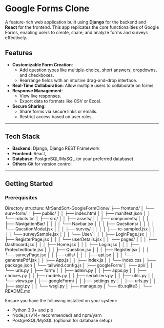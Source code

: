 # Google Forms Clone

A feature-rich web application built using **Django** for the backend and **React** for the frontend. This app replicates the core functionalities of Google Forms, enabling users to create, share, and analyze forms and surveys effectively.

## Features

- **Customizable Form Creation**:
  - Add question types like multiple-choice, short answers, dropdowns, and checkboxes.
  - Rearrange fields with an intuitive drag-and-drop interface.
- **Real-Time Collaboration**: Allow multiple users to collaborate on forms.
- **Response Management**:
  - View live responses.
  - Export data to formats like CSV or Excel.
- **Secure Sharing**:
  - Share forms via secure links or emails.
  - Restrict access based on user roles.

---

## Tech Stack

- **Backend**: Django, Django REST Framework
- **Frontend**: React, 
- **Database**: PostgreSQL/MySQL (or your preferred database)
- **Others**:Git for version control

---

## Getting Started

### Prerequisites



Directory structure:
MrSandSort-GoogleFormClone/
├── frontend/
│   └── surv-form/
│       ├── public/
│       │   ├── index.html
│       │   ├── manifest.json
│       │   └── robots.txt
│       ├── src/
│       │   ├── assets/
│       │   ├── components/
│       │   │   ├── NavigationBar/
│       │   │   │   └── Navbar.jsx
│       │   │   ├── Questions/
│       │   │   │   └── QuestionModal.jsx
│       │   │   ├── survey/
│       │   │   │   ├── re-sampled.jsx
│       │   │   │   └── surveySample.jsx
│       │   │   └── User/
│       │   │       ├── LoginPage.jsx
│       │   │       ├── RegisterPage.jsx
│       │   │       └── userDetails.jsx
│       │   ├── pages/
│       │   │   ├── Dashboard.jsx
│       │   │   ├── Home.jsx
│       │   │   ├── Login.jsx
│       │   │   ├── ProtectedRoute.jsx
│       │   │   ├── Question.jsx
│       │   │   ├── Register.jsx
│       │   │   └── surveyPage.jsx
│       │   ├── utils/
│       │   │   ├── api.jsx
│       │   │   └── generatePdf.jsx
│       │   ├── App.js
│       │   ├── index.js
│       │   └── index.css
│       ├── package.json
│       └── tailwind.config.js
│
├── googleForm/
│   ├── api/
│   │   └── urls.py
│   ├── form/
│   │   ├── admin.py
│   │   ├── apps.py
│   │   ├── choices.py
│   │   ├── models.py
│   │   ├── serializers.py
│   │   ├── utils.py
│   │   └── views.py
│   ├── googleForm/
│   │   ├── settings.py
│   │   ├── urls.py
│   │   ├── asgi.py
│   │   └── wsgi.py
│   ├── manage.py
│   └── db.sqlite3
│
└── README.md



Ensure you have the following installed on your system:
- Python 3.9+ and pip
- Node.js (v14+ recommended) and npm/yarn
- PostgreSQL/MySQL (optional for database setup)


